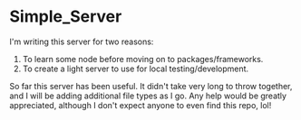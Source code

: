 # Simple_Server
I'm writing this server for two reasons:
1. To learn some node before moving on to packages/frameworks.
2. To create a light server to use for local testing/development.

So far this server has been useful. It didn't take very long to throw together, and I will be adding additional file types as I go.
Any help would be greatly appreciated, although I don't expect anyone to even find this repo, lol!

